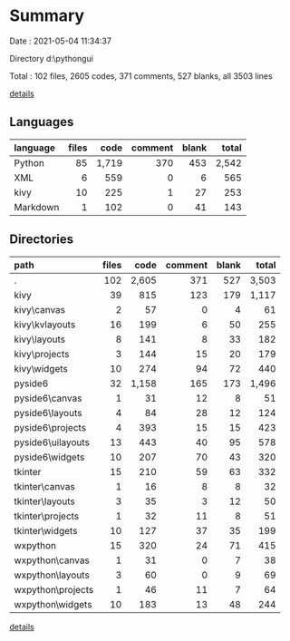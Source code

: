 # Summary

Date : 2021-05-04 11:34:37

Directory d:\pythongui

Total : 102 files,  2605 codes, 371 comments, 527 blanks, all 3503 lines

[details](details.md)

## Languages
| language | files | code | comment | blank | total |
| :--- | ---: | ---: | ---: | ---: | ---: |
| Python | 85 | 1,719 | 370 | 453 | 2,542 |
| XML | 6 | 559 | 0 | 6 | 565 |
| kivy | 10 | 225 | 1 | 27 | 253 |
| Markdown | 1 | 102 | 0 | 41 | 143 |

## Directories
| path | files | code | comment | blank | total |
| :--- | ---: | ---: | ---: | ---: | ---: |
| . | 102 | 2,605 | 371 | 527 | 3,503 |
| kivy | 39 | 815 | 123 | 179 | 1,117 |
| kivy\canvas | 2 | 57 | 0 | 4 | 61 |
| kivy\kvlayouts | 16 | 199 | 6 | 50 | 255 |
| kivy\layouts | 8 | 141 | 8 | 33 | 182 |
| kivy\projects | 3 | 144 | 15 | 20 | 179 |
| kivy\widgets | 10 | 274 | 94 | 72 | 440 |
| pyside6 | 32 | 1,158 | 165 | 173 | 1,496 |
| pyside6\canvas | 1 | 31 | 12 | 8 | 51 |
| pyside6\layouts | 4 | 84 | 28 | 12 | 124 |
| pyside6\projects | 4 | 393 | 15 | 15 | 423 |
| pyside6\uilayouts | 13 | 443 | 40 | 95 | 578 |
| pyside6\widgets | 10 | 207 | 70 | 43 | 320 |
| tkinter | 15 | 210 | 59 | 63 | 332 |
| tkinter\canvas | 1 | 16 | 8 | 8 | 32 |
| tkinter\layouts | 3 | 35 | 3 | 12 | 50 |
| tkinter\projects | 1 | 32 | 11 | 8 | 51 |
| tkinter\widgets | 10 | 127 | 37 | 35 | 199 |
| wxpython | 15 | 320 | 24 | 71 | 415 |
| wxpython\canvas | 1 | 31 | 0 | 7 | 38 |
| wxpython\layouts | 3 | 60 | 0 | 9 | 69 |
| wxpython\projects | 1 | 46 | 11 | 7 | 64 |
| wxpython\widgets | 10 | 183 | 13 | 48 | 244 |

[details](details.md)